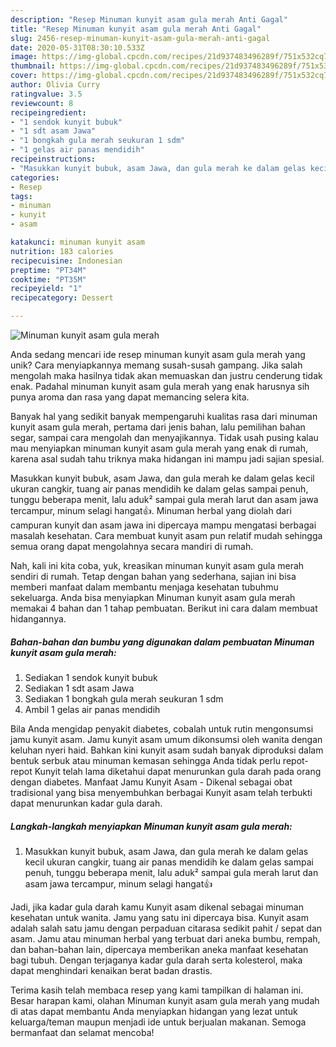```yaml
---
description: "Resep Minuman kunyit asam gula merah Anti Gagal"
title: "Resep Minuman kunyit asam gula merah Anti Gagal"
slug: 2456-resep-minuman-kunyit-asam-gula-merah-anti-gagal
date: 2020-05-31T08:30:10.533Z
image: https://img-global.cpcdn.com/recipes/21d937483496289f/751x532cq70/minuman-kunyit-asam-gula-merah-foto-resep-utama.jpg
thumbnail: https://img-global.cpcdn.com/recipes/21d937483496289f/751x532cq70/minuman-kunyit-asam-gula-merah-foto-resep-utama.jpg
cover: https://img-global.cpcdn.com/recipes/21d937483496289f/751x532cq70/minuman-kunyit-asam-gula-merah-foto-resep-utama.jpg
author: Olivia Curry
ratingvalue: 3.5
reviewcount: 8
recipeingredient:
- "1 sendok kunyit bubuk"
- "1 sdt asam Jawa"
- "1 bongkah gula merah seukuran 1 sdm"
- "1 gelas air panas mendidih"
recipeinstructions:
- "Masukkan kunyit bubuk, asam Jawa, dan gula merah ke dalam gelas kecil ukuran cangkir, tuang air panas mendidih ke dalam gelas sampai penuh, tunggu beberapa menit, lalu aduk² sampai gula merah larut dan asam jawa tercampur, minum selagi hangat👍"
categories:
- Resep
tags:
- minuman
- kunyit
- asam

katakunci: minuman kunyit asam 
nutrition: 183 calories
recipecuisine: Indonesian
preptime: "PT34M"
cooktime: "PT35M"
recipeyield: "1"
recipecategory: Dessert

---
```



![Minuman kunyit asam gula merah](https://img-global.cpcdn.com/recipes/21d937483496289f/751x532cq70/minuman-kunyit-asam-gula-merah-foto-resep-utama.jpg)

Anda sedang mencari ide resep minuman kunyit asam gula merah yang unik? Cara menyiapkannya memang susah-susah gampang. Jika salah mengolah maka hasilnya tidak akan memuaskan dan justru cenderung tidak enak. Padahal minuman kunyit asam gula merah yang enak harusnya sih punya aroma dan rasa yang dapat memancing selera kita.

Banyak hal yang sedikit banyak mempengaruhi kualitas rasa dari minuman kunyit asam gula merah, pertama dari jenis bahan, lalu pemilihan bahan segar, sampai cara mengolah dan menyajikannya. Tidak usah pusing kalau mau menyiapkan minuman kunyit asam gula merah yang enak di rumah, karena asal sudah tahu triknya maka hidangan ini mampu jadi sajian spesial.

Masukkan kunyit bubuk, asam Jawa, dan gula merah ke dalam gelas kecil ukuran cangkir, tuang air panas mendidih ke dalam gelas sampai penuh, tunggu beberapa menit, lalu aduk² sampai gula merah larut dan asam jawa tercampur, minum selagi hangat👍. Minuman herbal yang diolah dari campuran kunyit dan asam jawa ini dipercaya mampu mengatasi berbagai masalah kesehatan. Cara membuat kunyit asam pun relatif mudah sehingga semua orang dapat mengolahnya secara mandiri di rumah.


Nah, kali ini kita coba, yuk, kreasikan minuman kunyit asam gula merah sendiri di rumah. Tetap dengan bahan yang sederhana, sajian ini bisa memberi manfaat dalam membantu menjaga kesehatan tubuhmu sekeluarga. Anda bisa menyiapkan Minuman kunyit asam gula merah memakai 4 bahan dan 1 tahap pembuatan. Berikut ini cara dalam membuat hidangannya.

<!--inarticleads1-->

##### Bahan-bahan dan bumbu yang digunakan dalam pembuatan Minuman kunyit asam gula merah:

1. Sediakan 1 sendok kunyit bubuk
1. Sediakan 1 sdt asam Jawa
1. Sediakan 1 bongkah gula merah seukuran 1 sdm
1. Ambil 1 gelas air panas mendidih


Bila Anda mengidap penyakit diabetes, cobalah untuk rutin mengonsumsi jamu kunyit asam. Jamu kunyit asam umum dikonsumsi oleh wanita dengan keluhan nyeri haid. Bahkan kini kunyit asam sudah banyak diproduksi dalam bentuk serbuk atau minuman kemasan sehingga Anda tidak perlu repot-repot Kunyit telah lama diketahui dapat menurunkan gula darah pada orang dengan diabetes. Manfaat Jamu Kunyit Asam - Dikenal sebagai obat tradisional yang bisa menyembuhkan berbagai Kunyit asam telah terbukti dapat menurunkan kadar gula darah. 

<!--inarticleads2-->

##### Langkah-langkah menyiapkan Minuman kunyit asam gula merah:

1. Masukkan kunyit bubuk, asam Jawa, dan gula merah ke dalam gelas kecil ukuran cangkir, tuang air panas mendidih ke dalam gelas sampai penuh, tunggu beberapa menit, lalu aduk² sampai gula merah larut dan asam jawa tercampur, minum selagi hangat👍


Jadi, jika kadar gula darah kamu Kunyit asam dikenal sebagai minuman kesehatan untuk wanita. Jamu yang satu ini dipercaya bisa. Kunyit asam adalah salah satu jamu dengan perpaduan citarasa sedikit pahit / sepat dan asam. Jamu atau minuman herbal yang terbuat dari aneka bumbu, rempah, dan bahan-bahan lain, dipercaya memberikan aneka manfaat kesehatan bagi tubuh. Dengan terjaganya kadar gula darah serta kolesterol, maka dapat menghindari kenaikan berat badan drastis. 

Terima kasih telah membaca resep yang kami tampilkan di halaman ini. Besar harapan kami, olahan Minuman kunyit asam gula merah yang mudah di atas dapat membantu Anda menyiapkan hidangan yang lezat untuk keluarga/teman maupun menjadi ide untuk berjualan makanan. Semoga bermanfaat dan selamat mencoba!
